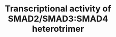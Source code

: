 ---
annotations:
- id: PW:0000716
  parent: signaling pathway
  type: Pathway Ontology
  value: transcription factor mediated signaling pathway
authors:
- ReactomeTeam
- Anwesha
- Fehrhart
description: In the nucleus, SMAD2/3:SMAD4 heterotrimer complex acts as a transcriptional
  regulator. The activity of SMAD2/3 complex is regulated both positively and negatively
  by association with other transcription factors (Chen et al. 2002, Varelas et al.
  2008, Stroschein et al. 1999, Wotton et al. 1999). In addition, the activity of
  SMAD2/3:SMAD4 complex can be inhibited by nuclear protein phosphatases and ubiquitin
  ligases (Lin et al. 2006, Dupont et al. 2009).  View original pathway at [http://www.reactome.org/PathwayBrowser/#DIAGRAM=2173793
  Reactome].
last-edited: 2021-01-25
organisms:
- Homo sapiens
redirect_from:
- /index.php/Pathway:WP2755
- /instance/WP2755
revision: null
schema-jsonld:
- '@context': https://schema.org/
  '@id': https://wikipathways.github.io/pathways/WP2755.html
  '@type': Dataset
  creator:
    '@type': Organization
    name: WikiPathways
  description: In the nucleus, SMAD2/3:SMAD4 heterotrimer complex acts as a transcriptional
    regulator. The activity of SMAD2/3 complex is regulated both positively and negatively
    by association with other transcription factors (Chen et al. 2002, Varelas et
    al. 2008, Stroschein et al. 1999, Wotton et al. 1999). In addition, the activity
    of SMAD2/3:SMAD4 complex can be inhibited by nuclear protein phosphatases and
    ubiquitin ligases (Lin et al. 2006, Dupont et al. 2009).  View original pathway
    at [http://www.reactome.org/PathwayBrowser/#DIAGRAM=2173793 Reactome].
  keywords:
  - '2xADPRib-p-S423,S425-SMAD3 '
  - ADP
  - ATP
  - ATP1B4
  - 'ATP1B4 '
  - ATP1B4:SNW1
  - 'CCNC '
  - 'CCNK '
  - 'CCNT1 '
  - 'CCNT2 '
  - 'CDK8 '
  - CDK8:CCNC/ CDK9:CCNT
  - 'CDK9 '
  - CDKN2B
  - CDKN2B gene
  - Complex
  - 'E2F4 '
  - 'E2F5 '
  - H2O
  - HDAC1
  - 'HDAC1 '
  - JUNB
  - JUNB gene
  - MEN1
  - 'MEN1 '
  - MYC
  - MYC gene
  - NAD+
  - NAM
  - 'NCOR1 '
  - NCOR1, NCOR2
  - 'NCOR2 '
  - NEDD4L
  - 'NEDD4L '
  - Nuclear ubiquitin
  - PAR-SMAD2/3:PAR-SMAD4
  - PARP1
  - 'PARP1 '
  - PPM1A
  - 'PPM1A '
  - Pi
  - 'RBL1 '
  - RBL1:E2F4/5:DP1/2
  - RNF111
  - 'RNF111 '
  - RNF111/SMURF2
  - 'RPS27A(1-76) '
  - 'RibC-SMAD4 '
  - SERPINE1
  - SERPINE1 Gene
  - 'SKI '
  - SKI/SKIL
  - 'SKIL '
  - 'SMAD2 '
  - SMAD2/3
  - 'SMAD3 '
  - SMAD4
  - 'SMAD4 '
  - SMAD7
  - 'SMAD7 '
  - SMAD7 gene
  - SMAD7:RNF111
  - SMURF2
  - 'SMURF2 '
  - SNW1
  - 'SNW1 '
  - SP1
  - 'SP1 '
  - Signaling by
  - 'TFDP1 '
  - 'TFDP2 '
  - TGF-beta Receptor
  - TGIF
  - 'TGIF1 '
  - 'TGIF2 '
  - TRIM33
  - 'TRIM33 '
  - 'UBA52(1-76) '
  - 'UBB(1-76) '
  - 'UBB(153-228) '
  - 'UBB(77-152) '
  - 'UBC(1-76) '
  - 'UBC(153-228) '
  - 'UBC(229-304) '
  - 'UBC(305-380) '
  - 'UBC(381-456) '
  - 'UBC(457-532) '
  - 'UBC(533-608) '
  - 'UBC(609-684) '
  - 'UBC(77-152) '
  - 'UBE2D1 '
  - 'UBE2D3 '
  - USP9X
  - 'USP9X '
  - Ub
  - Ub-SKI/Ub-SKIL
  - Ub-SMAD4
  - Ub-SMAD4:USP9X
  - Ub-SMAD7
  - Ub-p-T-2S-SMAD2/3
  - Ub-p-T-2S-SMAD2/3:SMAD4
  - WWTR1
  - 'WWTR1 '
  - WWTR1:p-2S-SMAD2/3:SMAD4
  - ligase
  - p-2S-SMAD2/3
  - p-2S-SMAD2/3:SMAD4
  - p-2S-SMAD2/3:SMAD4:MEN1
  - p-2S-SMAD2/3:SMAD4:PARP1
  - p-2S-SMAD2/3:SMAD4:PPM1A
  - p-2S-SMAD2/3:SMAD4:SKI/SKIL:NCOR
  - p-2S-SMAD2/3:SMAD4:SKI/SKIL:NCOR:RNF111/SMURF2
  - p-2S-SMAD2/3:SMAD4:SP1
  - p-2S-SMAD2/3:SMAD4:TGIF:HDAC1
  - 'p-S423,S425-SMAD3 '
  - 'p-S465,S467-SMAD2 '
  - p-SMAD2/3:SMAD4:RBL1:E2F4/5:DP1/2
  - p-SMAD2/3:SMAD4:TRIM33
  - p-T,2S-SMAD2/3:SMAD4
  - p-T-2S-SMAD2/3:SMAD4:NEDDL4
  - p-T-2S-SMAD2/3:SMAD4:SMURF2
  - 'p-T179,S423,S425-SMAD3 '
  - 'p-T220,S465,S467-SMAD2 '
  license: CC0
  name: Transcriptional activity of SMAD2/SMAD3:SMAD4 heterotrimer
seo: CreativeWork
title: Transcriptional activity of SMAD2/SMAD3:SMAD4 heterotrimer
wpid: WP2755
---